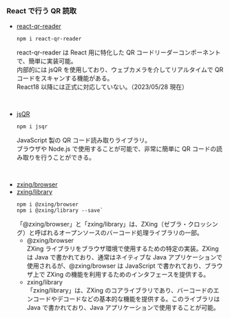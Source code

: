 ### React で行う QR 読取

-   [react-qr-reader](https://www.npmjs.com/package/react-qr-reader)

    ```
    npm i react-qr-reader
    ```

    react-qr-reader は React 用に特化した QR コードリーダーコンポーネントで、簡単に実装可能。  
    内部的には jsQR を使用しており、ウェブカメラを介してリアルタイムで QR コードをスキャンする機能がある。  
    React18 以降には正式に対応していない。（2023/05/28 現在）

<br>

-   [jsQR](https://www.npmjs.com/package/jsqr)

    ```
    npm i jsqr
    ```

    JavaScript 製の QR コード読み取りライブラリ。  
    ブラウザや Node.js で使用することが可能で、非常に簡単に QR コードの読み取りを行うことができる。

<br>

-   [zxing/browser](https://www.npmjs.com/package/@zxing/browser)
-   [zxing/library](https://www.npmjs.com/package/@zxing/library)
    ```
    npm i @zxing/browser
    npm i @zxing/library --save`
    ```
    「@zxing/browser」と「zxing/library」は、ZXing（ゼブラ・クロッシング）と呼ばれるオープンソースのバーコード処理ライブラリの一部。
    -   @zxing/browser  
        ZXing ライブラリをブラウザ環境で使用するための特定の実装。ZXing は Java で書かれており、通常はネイティブな Java アプリケーションで使用されるが、@zxing/browser は JavaScript で書かれており、ブラウザ上で ZXing の機能を利用するためのインタフェースを提供する。
    -   zxing/library  
        「zxing/library」は、ZXing のコアライブラリであり、バーコードのエンコードやデコードなどの基本的な機能を提供する。このライブラリは Java で書かれており、Java アプリケーションで使用することが可能。
